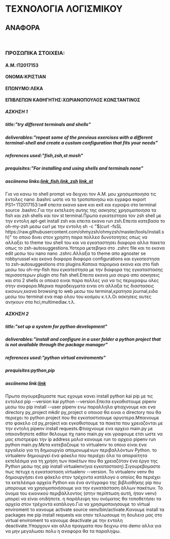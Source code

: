 <!DOCTYPE html>
<html>                                                                
  <body>
    <h1>ΤΕΧΝΟΛΟΓΙΑ ΛΟΓΙΣΜΙΚΟΥ</h1>
    <h2>ΑΝΑΦΟΡΑ</h2><br/>
    <h3>ΠΡΟΣΩΠΙΚΑ ΣΤΟΙΧΕΙΑ:</h3>
    <h4>Α.Μ.:Π2017153</h4>
    <h4>ΟΝΟΜΑ:ΚΡΙΣΤΙΑΝ</h4>
    <h4>ΕΠΩΝΥΜΟ:ΛΕΚΑ</h4>
    <h4>ΕΠΙΒΛΕΠΩΝ ΚΑΘΗΓΗΤΗΣ:XΩΡΙΑΝΟΠΟΥΛΟΣ ΚΩΝΣΤΑΝΤΙΝΟΣ</h4>
    <h5>ΑΣΚΗΣΗ 1 </h5>
    <h5>title:"try different terminals and shells"</h5>
    <h5>deliverables:"repeat some of the previous exercises with a different terminal-shell and create a custom configuration that fits your needs"</h5>
    <h5>references used:"fish,zsh,st mosh"</h5>
    <h5>prequisites:"For installing and using shells and terminals none"</h5>
    <h5>asciinema links:<a href="https://asciinema.org/a/313837">link_fish</a>,<a href="https://asciinema.org/a/313836">link_zsh</a>
      <a href="https://asciinema.org/a/315007">link_st</a></h5>
    <p><bold>Για να κανω το shell prompt να δειχνει τον Α.Μ. μου χρησιμοποιησα τις εντολες nano .bashrc ωστε να το τροποποιησω και εγρaψα export PS1='Π2017153:\w# επειτα εκανα save και exit και εγραψα στο terminal source .bashrc.Για την εκτελεση αυτης της ασκησης χρησιμοποιησα τα fish και zsh shells και τον st terminal.Πρωτα εγκατεστησα τον zsh shell με την εντολη apt-get install zsh και επειτα εκανα run zsh.Eπειτα κατεβασα το oh-my-zsh μεσω curl με την εντολη sh -c "$(curl -fsSL https://raw.githubusercontent.com/ohmyzsh/ohmyzsh/master/tools/install.sh)" το οποιο δινει στον χρηστη παρα πολλεσ δυνοτοτητες οπως να αλλαξει το theme του shell του και να εγκαταστησει διαφορα αλλα πακετα οπως το zsh-autosuggestions.Υστερα μετεβηκα στο .zshrc file και το εκανα edit μεσω του nano nano .zshrc.Αλλαξα το theme απο agnoster se robbyrussel και εκανα διαφορα διαφορα configurations και εγκατεστησα το zsh-autosuggestions στα plugins.Καποια παρομοια εκανα και στο fish μεσω του oh-my-fish που εγκατεστησα με την διαφορα της εγκαταστασης περισσoτερων plugin στο fish shell.Επειτα εκανα μια σειρα απο ασκησεις και στα 2 shells οι οποιεσ ειναι παρα πολλες για να τις περιγραψω ολες στην αναφορα.Μερικα παραδειγματα ειναι οτι αλλαξα τις διαστασεις εικονων,εκανα browsing to web μεσω του terminal,κρατησα journal,ειδα μεσω του terminal ενα map ολου του κοσμου κ.τ.λ.Οι ασκησεις αυτες ανηκουν στα hci,multimediaκ.τ.λ. </bold></p>
    <h5>ΑΣΚΗΣΗ 2</h5>
    <h5>title:"set up a system for python development"</h5>
    <h5>deliverables:"install and configure in a user folder a python project that is not available through the package manager"</h5>
    <h5>references used:"python virtual enviroments"</h5>
    <h5>prequisites:python,pip</h5>  
    <h5>asciinema link:<a href="https://asciinema.org/a/314131">link</a></h5>
    <p><bold>Πρωτα σιγουρεβομαστε πως εχουμε κανει install python kai pip με τις εντολεσ pip --version kai python --version.Επειτα εγκαθιστουμε pipenv μεσω του pip install --user pipenv ενω παραλληλα φτιαχνουμε και ενα directory py_project mkdir py_project o οποιοσ θα ειναι ο directory που θα περιεχει το python project που θα εγκαταστισουμε αργοτερα.Μπαινουμε στο φακελο cd py_project και εγκαθιστουμε τα πακετα που χρειαζονται με την εντολη pipenv install requests.Φτιαχνουμε ενα αρχειο main.py με οποιονδηποτε editor θελουμε πχ nano main.py και γραφουμε ετσι ωστε να μας επιστρεψει την ip address μολισ κανουμε run το αρχειο pipenv run python main.py.Μετα κατεβαζουμε το virtualenv το οποιο  είναι ένα εργαλείο για τη δημιουργία απομονωμένων περιβαλλόντων Python. το virtualenv δημιουργεί ένα φάκελο που περιέχει όλα τα απαραίτητα εκτελέσιμα για τη χρήση των πακέτων που θα χρειαζόταν ένα έργο της Python μεσω της pip install virtualenv(για εγκατασταση).Σιγουρεβομαστε πως πετυχε η εγκατασταση virtualenv --version.
Το virtualenv venv θα δημιουργήσει ένα φάκελο στον τρέχοντα κατάλογο ο οποίος θα περιέχει τα εκτελέσιμα αρχεία Python και ένα αντίγραφο της βιβλιοθήκης pip που μπορουμε να χρησιμοποιήσουμε για την εγκατάσταση άλλων πακέτων. Το όνομα του εικονικού περιβάλλοντος (στην περίπτωση αυτή, ήταν venv) μπορεί να είναι οτιδήποτε. η παράλειψη του ονόματος θα τοποθετήσει τα αρχεία στον τρέχοντα κατάλογο.Για να χρησιμοποιησουμε το virtual enviroment τo κανουμε activate  source venv/bin/activate.Kανουμε install τα packages me pip install requests και οταν τελιωσουμε τη δουλεια μας στο virtual enviroment το κανουμε deactivate με την εντολη deactivate.Υπαρχουν και αλλα πραγματα που δειχνω στο demo αλλα για να μην μεγαλωσει πολυ η αναφορα θα τα παραληψω.</bold></p>
    </body> 
</html    
